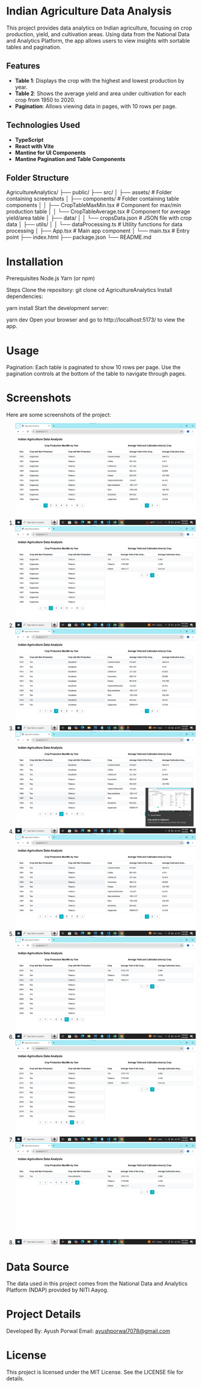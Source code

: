 # Indian Agriculture Data Analysis

This project provides data analytics on Indian agriculture, focusing on crop production, yield, and cultivation areas. Using data from the National Data and Analytics Platform, the app allows users to view insights with sortable tables and pagination.

## Features

- **Table 1**: Displays the crop with the highest and lowest production by year.
- **Table 2**: Shows the average yield and area under cultivation for each crop from 1950 to 2020.
- **Pagination**: Allows viewing data in pages, with 10 rows per page.

## Technologies Used

- **TypeScript**
- **React with Vite**
- **Mantine for UI Components**
- **Mantine Pagination and Table Components**

## Folder Structure

AgricultureAnalytics/
├── public/
├── src/
│   ├── assets/                  # Folder containing screenshots
│   ├── components/              # Folder containing table components
│   │   ├── CropTableMaxMin.tsx  # Component for max/min production table
│   │   └── CropTableAverage.tsx # Component for average yield/area table
│   ├── data/
│   │   └── cropsData.json       # JSON file with crop data
│   ├── utils/
│   │   └── dataProcessing.ts    # Utility functions for data processing
│   ├── App.tsx                  # Main app component
│   └── main.tsx                 # Entry point
├── index.html
├── package.json
└── README.md

# Installation
Prerequisites
Node.js
Yarn (or npm)


Steps
Clone the repository:
git clone 
cd AgricultureAnalytics
Install dependencies:

yarn install
Start the development server:

yarn dev
Open your browser and go to http://localhost:5173/ to view the app.

# Usage
Pagination: Each table is paginated to show 10 rows per page. Use the pagination controls at the bottom of the table to navigate through pages.


# Screenshots

Here are some screenshots of the project:

1. ![ScreenShot1](./src/assets/Screenshot-1.png)
2. ![ScreenShot2](./src/assets/Screenshot-2.png)
3.  ![ScreenShot3](./src/assets/Screenshot-3.png)
4.  ![ScreenShot4](./src/assets/Screenshot-4.png)
5. ![ScreenShot5](./src/assets/Screenshot-5.png)
6. ![ScreenShot6](./src/assets/Screenshot-6.png)
7.  ![ScreenShot7](./src/assets/Screenshot-7.png)
8.  ![ScreenShot8](./src/assets/Screenshot-8.png)

# Data Source
The data used in this project comes from the National Data and Analytics Platform (NDAP) provided by NITI Aayog.

# Project Details
Developed By: Ayush Porwal
Email: ayushporwal7078@gmail.com

# License
This project is licensed under the MIT License. See the LICENSE file for details.
